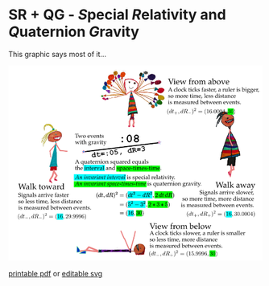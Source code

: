 # SR + QG - *S*pecial *R*elativity and *Q*uaternion *G*ravity

This graphic says most of it...

![](../../../images/Gravity/Measurement-101/all.png)

[printable pdf](../pdfs/sr_and_qg.all.pdf) or [editable svg](../images/Gravity/sr_and_qg.all.svg)

